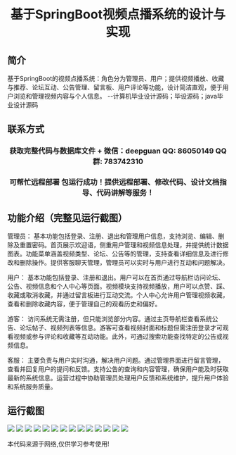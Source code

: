 <p><h1 align="center">基于SpringBoot视频点播系统的设计与实现</h1></p>

## 简介
基于SpringBoot的视频点播系统：角色分为管理员、用户；提供视频播放、收藏与推荐、论坛互动、公告管理、留言板、用户评论等功能，设计简洁直观，便于用户浏览和管理视频内容与个人信息。    --计算机毕业设计源码；毕设源码；java毕业设计源码


## 联系方式
<p><h3 align="center">获取完整代码与数据库文件 + 微信：deepguan QQ: 86050149 QQ群: 783742310</h3></p>
<p><h3 align="center">可帮忙远程部署 包运行成功！提供远程部署、修改代码、设计文档指导、代码讲解等服务！</h3></p>

## 功能介绍（完整见运行截图）
管理员： 基本功能包括登录、注册、退出和管理用户信息，支持浏览、编辑、删除及重置密码。首页展示欢迎语，侧重用户管理和视频信息处理，并提供统计数据图表。功能菜单涵盖视频类型、论坛、公告等的管理，支持查看详细信息及进行修改和删除操作。提供客服聊天管理，管理员可以实时与用户进行互动和问题解决。

用户： 基本功能包括登录、注册和退出。用户可以在首页通过导航栏访问论坛、公告、视频信息和个人中心等页面。视频模块支持视频播放，用户可以点赞、踩、收藏或取消收藏，并通过留言板进行互动交流。个人中心允许用户管理视频收藏，查看和删除收藏内容，便于管理自己的观看历史和偏好。

游客： 访问系统无需注册，但只能浏览部分内容。通过主页导航栏查看系统公告、论坛帖子、视频列表等信息。游客可查看视频封面和标题但需注册登录才可观看视频或参与评论和收藏等互动功能。此外，可通过搜索功能查找特定的公告或视频信息。

客服： 主要负责与用户实时沟通，解决用户问题。通过管理界面进行留言管理，查看并回复用户的提问和反馈。支持公告的查询和内容管理，确保用户能及时获取最新的系统信息。运营过程中协助管理员处理用户反馈和系统维护，提升用户体验和系统服务质量。


## 运行截图
![](https://bs-1329754181.cos.ap-shanghai.myqcloud.com/spring/VideoOnDemandSystemDesignAndImplementation/img/001.jpg)
![](https://bs-1329754181.cos.ap-shanghai.myqcloud.com/spring/VideoOnDemandSystemDesignAndImplementation/img/002.jpg)
![](https://bs-1329754181.cos.ap-shanghai.myqcloud.com/spring/VideoOnDemandSystemDesignAndImplementation/img/003.jpg)
![](https://bs-1329754181.cos.ap-shanghai.myqcloud.com/spring/VideoOnDemandSystemDesignAndImplementation/img/004.jpg)
![](https://bs-1329754181.cos.ap-shanghai.myqcloud.com/spring/VideoOnDemandSystemDesignAndImplementation/img/005.jpg)
![](https://bs-1329754181.cos.ap-shanghai.myqcloud.com/spring/VideoOnDemandSystemDesignAndImplementation/img/006.jpg)
![](https://bs-1329754181.cos.ap-shanghai.myqcloud.com/spring/VideoOnDemandSystemDesignAndImplementation/img/007.jpg)
![](https://bs-1329754181.cos.ap-shanghai.myqcloud.com/spring/VideoOnDemandSystemDesignAndImplementation/img/008.jpg)
![](https://bs-1329754181.cos.ap-shanghai.myqcloud.com/spring/VideoOnDemandSystemDesignAndImplementation/img/009.jpg)
![](https://bs-1329754181.cos.ap-shanghai.myqcloud.com/spring/VideoOnDemandSystemDesignAndImplementation/img/010.jpg)
![](https://bs-1329754181.cos.ap-shanghai.myqcloud.com/spring/VideoOnDemandSystemDesignAndImplementation/img/011.jpg)
![](https://bs-1329754181.cos.ap-shanghai.myqcloud.com/spring/VideoOnDemandSystemDesignAndImplementation/img/012.jpg)
![](https://bs-1329754181.cos.ap-shanghai.myqcloud.com/spring/VideoOnDemandSystemDesignAndImplementation/img/013.jpg)
![](https://bs-1329754181.cos.ap-shanghai.myqcloud.com/spring/VideoOnDemandSystemDesignAndImplementation/img/014.jpg)

<p>本代码来源于网络,仅供学习参考使用!</p>
